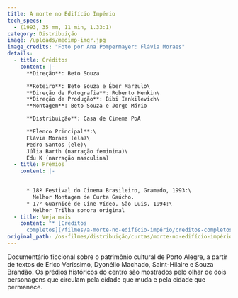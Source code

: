```yaml
---
title: A morte no Edifício Império
tech_specs:
  - (1993, 35 mm, 11 min, 1.33:1)
category: Distribuição
image: /uploads/medimp-imgr.jpg
image_credits: "Foto por Ana Pompermayer: Flávia Moraes"
details:
  - title: Créditos
    content: |-
      **Direção**: Beto Souza

      **Roteiro**: Beto Souza e Éber Marzulo\
      **Direção de Fotografia**: Roberto Henkin\
      **Direção de Produção**: Bibi Iankilevich\
      **Montagem**: Beto Souza e Jorge Mário

      **Distribuição**: Casa de Cinema PoA

      **Elenco Principal**:\
      Flávia Moraes (ela)\
      Pedro Santos (ele)\
      Júlia Barth (narração feminina)\
      Edu K (narração masculina)
  - title: Prêmios
    content: |-
      

      * 18º Festival do Cinema Brasileiro, Gramado, 1993:\
        Melhor Montagem de Curta Gaúcho.
      * 17° Guarnicê de Cine-Vídeo, São Luis, 1994:\
        Melhor Trilha sonora original
  - title: Veja mais
    content: "* [C﻿réditos
      completos](/filmes/a-morte-no-edifício-império/creditos-completos)"
original_path: /os-filmes/distribuição/curtas/morte-no-edifício-império.html
---
```

Documentário ficcional sobre o patrimônio cultural de Porto Alegre, a partir de textos de Erico Verissimo, Dyonélio Machado, Saint-Hilaire e Souza Brandão. Os prédios históricos do centro são mostrados pelo olhar de dois personagens que circulam pela cidade que muda e pela cidade que permanece.